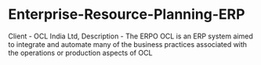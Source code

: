 # Enterprise-Resource-Planning-ERP
Client - OCL India Ltd, Description - The ERPO OCL is an ERP system aimed to integrate and automate many of the business practices associated with the operations or production aspects of OCL
